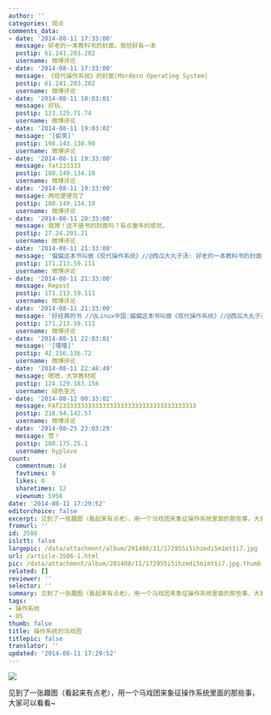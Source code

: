```yaml
---
author: ''
categories: 观点
comments_data:
- date: '2014-08-11 17:33:00'
  message: 好老的一本教科书的封面，我恰好有一本
  postip: 61.241.203.202
  username: 微博评论
- date: '2014-08-11 17:33:00'
  message: 《现代操作系统》的封面(Mordern Operating System)
  postip: 61.241.203.202
  username: 微博评论
- date: '2014-08-11 18:03:01'
  message: 好玩.
  postip: 123.125.71.74
  username: 微博评论
- date: '2014-08-11 19:03:02'
  message: '[偷笑]'
  postip: 198.143.130.90
  username: 微博评论
- date: '2014-08-11 19:33:00'
  message: fat233333
  postip: 180.149.134.10
  username: 微博评论
- date: '2014-08-11 19:33:00'
  message: 两坨便便亮了
  postip: 180.149.134.10
  username: 微博评论
- date: '2014-08-11 20:33:00'
  message: 我擦！这不是书的封面吗？有点童年的感觉。
  postip: 27.24.201.21
  username: 微博评论
- date: '2014-08-11 21:33:00'
  message: '偏偏这本书叫做《现代操作系统》//@西瓜大丸子汤: 好老的一本教科书的封面，我恰好有一本'
  postip: 171.213.59.111
  username: 微博评论
- date: '2014-08-11 21:33:00'
  message: Repost
  postip: 171.213.59.111
  username: 微博评论
- date: '2014-08-11 21:33:00'
  message: '好经典的书 //@Linux中国:偏偏这本书叫做《现代操作系统》//@西瓜大丸子汤: 好老的一本教科书的封面，我恰好有一本'
  postip: 171.213.59.111
  username: 微博评论
- date: '2014-08-11 22:03:01'
  message: '[嘻嘻]'
  postip: 42.156.136.72
  username: 微博评论
- date: '2014-08-11 22:48:49'
  message: 嗯嗯，大学教材呢
  postip: 124.129.183.158
  username: 绿色圣光
- date: '2014-08-12 00:33:02'
  message: FAT23333333333333333333333333333333333333
  postip: 218.94.142.57
  username: 微博评论
- date: '2014-08-25 23:03:29'
  message: 赞！
  postip: 180.175.25.1
  username: hyplove
count:
  commentnum: 14
  favtimes: 0
  likes: 0
  sharetimes: 12
  viewnum: 5956
date: '2014-08-11 17:29:52'
editorchoice: false
excerpt: 见到了一张趣图（看起来有点老），用一个马戏团来象征操作系统里面的那些事，大家可以看看~
fromurl: ''
id: 3586
islctt: false
largepic: /data/attachment/album/201408/11/172955i5ihzmdi5m1mt1i7.jpg
url: /article-3586-1.html
pic: /data/attachment/album/201408/11/172955i5ihzmdi5m1mt1i7.jpg.thumb.jpg
related: []
reviewer: ''
selector: ''
summary: 见到了一张趣图（看起来有点老），用一个马戏团来象征操作系统里面的那些事，大家可以看看~
tags:
- 操作系统
- OS
thumb: false
title: 操作系统的马戏团
titlepic: false
translator: ''
updated: '2014-08-11 17:29:52'
---
```


![](/data/attachment/album/201408/11/172955i5ihzmdi5m1mt1i7.jpg)


见到了一张趣图（看起来有点老），用一个马戏团来象征操作系统里面的那些事，大家可以看看~